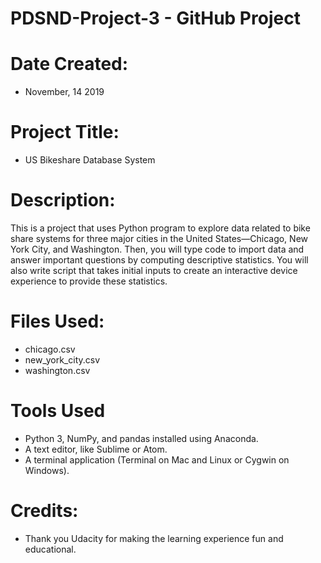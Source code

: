 # PDSND-Project-3 - GitHub Project

# Date Created:
* November, 14 2019

# Project Title:
* US Bikeshare Database System

# Description:
This is a project that uses Python program to explore data related to bike share systems for three major cities in the United States—Chicago, New York City, and Washington. Then, you will type code to import data and answer important questions by computing descriptive statistics. You will also write script that takes initial inputs to create an interactive device experience to provide these statistics.

# Files Used:

* chicago.csv 
* new_york_city.csv 
* washington.csv

# Tools Used

* Python 3, NumPy, and pandas installed using Anaconda.
* A text editor, like Sublime or Atom.
* A terminal application (Terminal on Mac and Linux or Cygwin on Windows).

# Credits:
* Thank you Udacity for making the learning experience fun and educational. 


